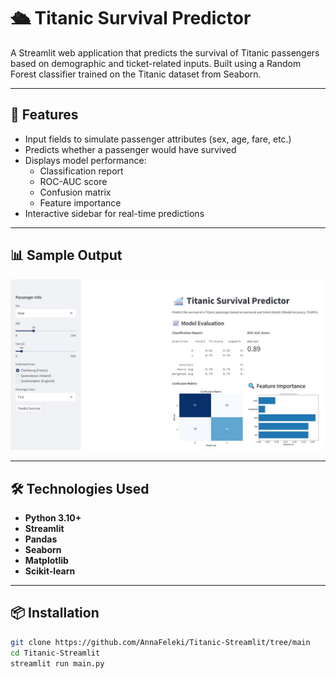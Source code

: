 # 🛳️ Titanic Survival Predictor

A Streamlit web application that predicts the survival of Titanic passengers based on demographic and ticket-related inputs. Built using a Random Forest classifier trained on the Titanic dataset from Seaborn.

---

## 🚀 Features

- Input fields to simulate passenger attributes (sex, age, fare, etc.)
- Predicts whether a passenger would have survived
- Displays model performance:
  - Classification report
  - ROC-AUC score
  - Confusion matrix
  - Feature importance
- Interactive sidebar for real-time predictions

---

## 📊 Sample Output

<img src="streamlit.jpg" alt="Titanic Streamlit App Screenshot" width="700"/>

---

## 🛠️ Technologies Used

- **Python 3.10+**
- **Streamlit**
- **Pandas**
- **Seaborn**
- **Matplotlib**
- **Scikit-learn**

---

## 📦 Installation

```bash
git clone https://github.com/AnnaFeleki/Titanic-Streamlit/tree/main
cd Titanic-Streamlit
streamlit run main.py

